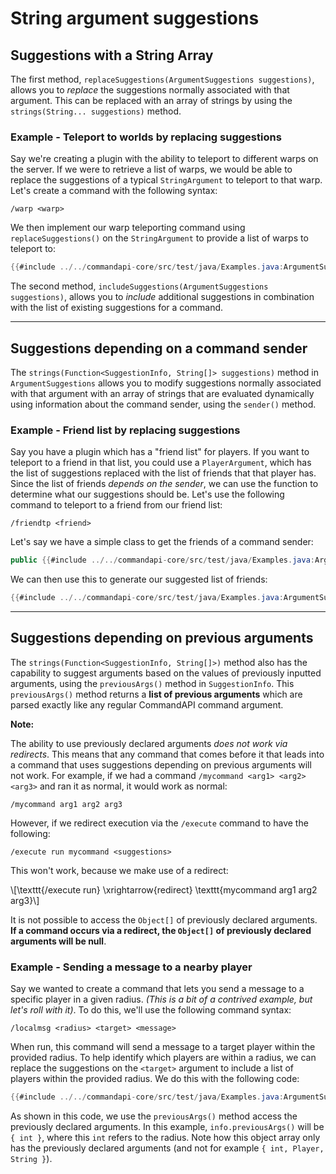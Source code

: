 # String argument suggestions

## Suggestions with a String Array

The first method, `replaceSuggestions(ArgumentSuggestions suggestions)`, allows you to *replace* the suggestions normally associated with that argument. This can be replaced with an array of strings by using the `strings(String... suggestions)` method.

<div class="example">

### Example - Teleport to worlds by replacing suggestions

Say we're creating a plugin with the ability to teleport to different warps on the server. If we were to retrieve a list of warps, we would be able to replace the suggestions of a typical `StringArgument` to teleport to that warp. Let's create a command with the following syntax:

```mccmd
/warp <warp>
```

We then implement our warp teleporting command using `replaceSuggestions()` on the `StringArgument` to provide a list of warps to teleport to:

```java
{{#include ../../commandapi-core/src/test/java/Examples.java:ArgumentSuggestions1}}
```

</div>

The second method, `includeSuggestions(ArgumentSuggestions suggestions)`, allows you to _include_ additional suggestions in combination with the list of existing suggestions for a command.

-----

## Suggestions depending on a command sender

The `strings(Function<SuggestionInfo, String[]> suggestions)` method in `ArgumentSuggestions` allows you to modify suggestions normally associated with that argument with an array of strings that are evaluated dynamically using information about the command sender, using the `sender()` method.

<div class="example">


### Example - Friend list by replacing suggestions

Say you have a plugin which has a "friend list" for players. If you want to teleport to a friend in that list, you could use a `PlayerArgument`, which has the list of suggestions replaced with the list of friends that that player has. Since the list of friends *depends on the sender*, we can use the function to determine what our suggestions should be. Let's use the following command to teleport to a friend from our friend list:

```mccmd
/friendtp <friend>
```

Let's say we have a simple class to get the friends of a command sender:

```java
public {{#include ../../commandapi-core/src/test/java/Examples.java:ArgumentSuggestions2_1}}
```

We can then use this to generate our suggested list of friends:

```java
{{#include ../../commandapi-core/src/test/java/Examples.java:ArgumentSuggestions2_2}}
```

</div>

-----

## Suggestions depending on previous arguments

The `strings(Function<SuggestionInfo, String[]>)` method also has the capability to suggest arguments based on the values of previously inputted arguments, using the `previousArgs()` method in `SuggestionInfo`. This `previousArgs()` method returns a **list of previous arguments** which are parsed exactly like any regular CommandAPI command argument.

<div class="warning">

**Note:**

The ability to use previously declared arguments _does not work via redirects_. This means that any command that comes before it that leads into a command that uses suggestions depending on previous arguments will not work. For example, if we had a command `/mycommand <arg1> <arg2> <arg3>` and ran it as normal, it would work as normal:

```mccmd
/mycommand arg1 arg2 arg3
```

However, if we redirect execution via the `/execute` command to have the following:

```mccmd
/execute run mycommand <suggestions>
```

This won't work, because we make use of a redirect:

\\[\texttt{/execute run} \xrightarrow{redirect} \texttt{mycommand arg1 arg2 arg3}\\]

It is not possible to access the `Object[]` of previously declared arguments. **If a command occurs via a redirect, the `Object[]` of previously declared arguments will be null**.

</div>




<div class="example">

### Example - Sending a message to a nearby player

Say we wanted to create a command that lets you send a message to a specific player in a given radius. _(This is a bit of a contrived example, but let's roll with it)_. To do this, we'll use the following command syntax:

```mccmd
/localmsg <radius> <target> <message>
```

When run, this command will send a message to a target player within the provided radius. To help identify which players are within a radius, we can replace the suggestions on the `<target>` argument to include a list of players within the provided radius. We do this with the following code:

```java
{{#include ../../commandapi-core/src/test/java/Examples.java:ArgumentSuggestionsPrevious}}
```

As shown in this code, we use the `previousArgs()` method access the previously declared arguments. In this example, `info.previousArgs()` will be `{ int }`, where this `int` refers to the radius. Note how this object array only has the previously declared arguments (and not for example `{ int, Player, String }`).

</div>

